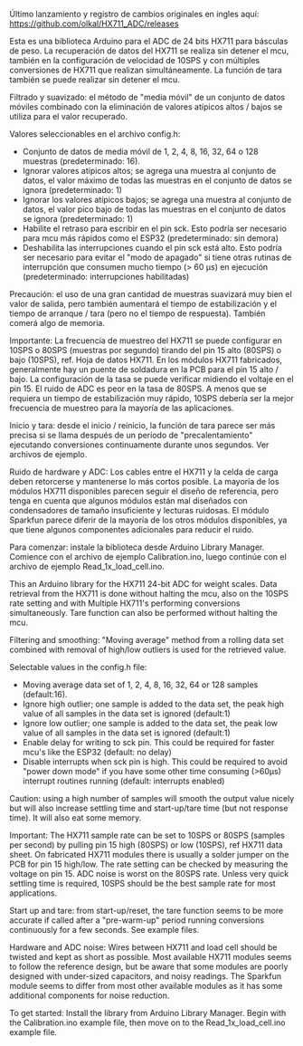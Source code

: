 Último lanzamiento y registro de cambios originales en ingles aquí: https://github.com/olkal/HX711_ADC/releases

Esta es una biblioteca Arduino para el ADC de 24 bits HX711 para básculas de peso.
La recuperación de datos del HX711 se realiza sin detener el mcu, también en la configuración de velocidad de 10SPS y con múltiples conversiones de HX711 que realizan simultáneamente.
La función de tara también se puede realizar sin detener el mcu.
 
Filtrado y suavizado: el método de "media móvil" de un conjunto de datos móviles combinado con la eliminación de valores atípicos altos / bajos se utiliza para el valor recuperado.

Valores seleccionables en el archivo config.h:
- Conjunto de datos de media móvil de 1, 2, 4, 8, 16, 32, 64 o 128 muestras (predeterminado: 16).
- Ignorar valores atípicos altos; se agrega una muestra al conjunto de datos, el valor máximo de todas las muestras en el conjunto de datos se ignora (predeterminado: 1)
- Ignorar los valores atípicos bajos; se agrega una muestra al conjunto de datos, el valor pico bajo de todas las muestras en el conjunto de datos se ignora (predeterminado: 1)
- Habilite el retraso para escribir en el pin sck. Esto podría ser necesario para mcu más rápidos como el ESP32 (predeterminado: sin demora)
- Deshabilita las interrupciones cuando el pin sck está alto. Esto podría ser necesario para evitar el "modo de apagado" si tiene otras rutinas de interrupción que consumen mucho tiempo (> 60 µs) en ejecución (predeterminado: interrupciones habilitadas)

Precaución: el uso de una gran cantidad de muestras suavizará muy bien el valor de salida, pero también aumentará el tiempo de estabilización y el tiempo de arranque / tara (pero no el tiempo de respuesta). También comerá algo de memoria.

Importante: La frecuencia de muestreo del HX711 se puede configurar en 10SPS o 80SPS (muestras por segundo) tirando del pin 15 alto (80SPS) o bajo (10SPS), ref. Hoja de datos HX711.
En los módulos HX711 fabricados, generalmente hay un puente de soldadura en la PCB para el pin 15 alto / bajo. La configuración de la tasa se puede verificar midiendo el voltaje en el pin 15.
El ruido de ADC es peor en la tasa de 80SPS. A menos que se requiera un tiempo de estabilización muy rápido, 10SPS debería ser la mejor frecuencia de muestreo para la mayoría de las aplicaciones.

Inicio y tara: desde el inicio / reinicio, la función de tara parece ser más precisa si se llama después de un período de "precalentamiento" ejecutando conversiones continuamente durante unos segundos. Ver archivos de ejemplo.

Ruido de hardware y ADC:
Los cables entre el HX711 y la celda de carga deben retorcerse y mantenerse lo más cortos posible.
La mayoría de los módulos HX711 disponibles parecen seguir el diseño de referencia, pero tenga en cuenta que algunos módulos están mal diseñados con condensadores de tamaño insuficiente y lecturas ruidosas.
El módulo Sparkfun parece diferir de la mayoría de los otros módulos disponibles, ya que tiene algunos componentes adicionales para reducir el ruido.

Para comenzar: instale la biblioteca desde Arduino Library Manager. Comience con el archivo de ejemplo Calibration.ino, luego continúe con el archivo de ejemplo Read_1x_load_cell.ino.



This an Arduino library for the HX711 24-bit ADC for weight scales.
Data retrieval from the HX711 is done without halting the mcu, also on the 10SPS rate setting and with Multiple HX711's performing conversions simultaneously.
Tare function can also be performed without halting the mcu.
 
Filtering and smoothing: "Moving average" method from a rolling data set combined with removal of high/low outliers is used for the retrieved value.

Selectable values in the config.h file:
- Moving average data set of 1, 2, 4, 8, 16, 32, 64 or 128 samples (default:16).
- Ignore high outlier; one sample is added to the data set, the peak high value of all samples in the data set is ignored (default:1)
- Ignore low outlier; one sample is added to the data set, the peak low value of all samples in the data set is ignored (default:1)
- Enable delay for writing to sck pin. This could be required for faster mcu's like the ESP32 (default: no delay)
- Disable interrupts when sck pin is high. This could be required to avoid "power down mode" if you have some other time consuming (>60µs) interrupt routines running (default: interrupts enabled)

Caution: using a high number of samples will smooth the output value nicely but will also increase settling time and start-up/tare time (but not response time). It will also eat some memory.

Important: The HX711 sample rate can be set to 10SPS or 80SPS (samples per second) by pulling pin 15 high (80SPS) or low (10SPS), ref HX711 data sheet.
On fabricated HX711 modules there is usually a solder jumper on the PCB for pin 15 high/low. The rate setting can be checked by measuring the voltage on pin 15.
ADC noise is worst on the 80SPS rate. Unless very quick settling time is required, 10SPS should be the best sample rate for most applications.

Start up and tare: from start-up/reset, the tare function seems to be more accurate if called after a "pre-warm-up" period running conversions continuously for a few seconds. See example files.

Hardware and ADC noise:
Wires between HX711 and load cell should be twisted and kept as short as possible.
Most available HX711 modules seems to follow the reference design, but be aware that some modules are poorly designed with under-sized capacitors, and noisy readings.
The Sparkfun module seems to differ from most other available modules as it has some additional components for noise reduction. 

To get started: Install the library from Arduino Library Manager. Begin with the Calibration.ino example file, then move on to the Read_1x_load_cell.ino example file.
